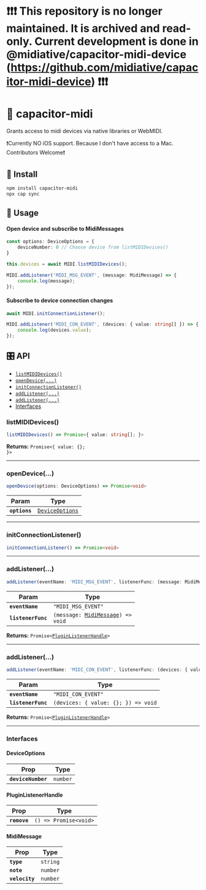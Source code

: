 # ❗❗❗ This repository is no longer maintained. It is archived and read-only. Current development is done in @midiative/capacitor-midi-device (https://github.com/midiative/capacitor-midi-device) ❗❗❗

# 🎹 capacitor-midi

Grants access to midi devices via native libraries or WebMIDI.

❗Currently NO iOS support. Because I don't have access to a Mac. Contributors Welcome❗

## 🔌 Install

```bash
npm install capacitor-midi
npx cap sync
```

## 🎼 Usage

#### Open device and subscribe to MidiMessages
```typescript
const options: DeviceOptions = {
    deviceNumber: 0 // Choose device from listMIDIDevices()
}

this.devices = await MIDI.listMIDIDevices();

MIDI.addListener('MIDI_MSG_EVENT', (message: MidiMessage) => {
    console.log(message);
});
```
#### Subscribe to device connection changes
```typescript
await MIDI.initConnectionListener();

MIDI.addListener('MIDI_CON_EVENT', (devices: { value: string[] }) => {
    console.log(devices.value);
});
```

## 🎛 API

<docgen-index>

* [`listMIDIDevices()`](#listmididevices)
* [`openDevice(...)`](#opendevice)
* [`initConnectionListener()`](#initconnectionlistener)
* [`addListener(...)`](#addlistener)
* [`addListener(...)`](#addlistener)
* [Interfaces](#interfaces)

</docgen-index>

<docgen-api>
<!--Update the source file JSDoc comments and rerun docgen to update the docs below-->

### listMIDIDevices()

```typescript
listMIDIDevices() => Promise<{ value: string[]; }>
```

**Returns:** <code>Promise&lt;{ value: {}; }&gt;</code>

--------------------


### openDevice(...)

```typescript
openDevice(options: DeviceOptions) => Promise<void>
```

| Param         | Type                                                    |
| ------------- | ------------------------------------------------------- |
| **`options`** | <code><a href="#deviceoptions">DeviceOptions</a></code> |

--------------------


### initConnectionListener()

```typescript
initConnectionListener() => Promise<void>
```

--------------------


### addListener(...)

```typescript
addListener(eventName: 'MIDI_MSG_EVENT', listenerFunc: (message: MidiMessage) => void) => Promise<PluginListenerHandle>
```

| Param              | Type                                                                      |
| ------------------ | ------------------------------------------------------------------------- |
| **`eventName`**    | <code>"MIDI_MSG_EVENT"</code>                                             |
| **`listenerFunc`** | <code>(message: <a href="#midimessage">MidiMessage</a>) =&gt; void</code> |

**Returns:** <code>Promise&lt;<a href="#pluginlistenerhandle">PluginListenerHandle</a>&gt;</code>

--------------------


### addListener(...)

```typescript
addListener(eventName: 'MIDI_CON_EVENT', listenerFunc: (devices: { value: string[]; }) => void) => Promise<PluginListenerHandle>
```

| Param              | Type                                              |
| ------------------ | ------------------------------------------------- |
| **`eventName`**    | <code>"MIDI_CON_EVENT"</code>                     |
| **`listenerFunc`** | <code>(devices: { value: {}; }) =&gt; void</code> |

**Returns:** <code>Promise&lt;<a href="#pluginlistenerhandle">PluginListenerHandle</a>&gt;</code>

--------------------


### Interfaces


#### DeviceOptions

| Prop               | Type                |
| ------------------ | ------------------- |
| **`deviceNumber`** | <code>number</code> |


#### PluginListenerHandle

| Prop         | Type                                      |
| ------------ | ----------------------------------------- |
| **`remove`** | <code>() =&gt; Promise&lt;void&gt;</code> |


#### MidiMessage

| Prop           | Type                |
| -------------- | ------------------- |
| **`type`**     | <code>string</code> |
| **`note`**     | <code>number</code> |
| **`velocity`** | <code>number</code> |

</docgen-api>
